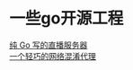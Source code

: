 一些go开源工程
========

[纯 Go 写的直播服务器](https://github.com/gwuhaolin/livego)  
[一个轻巧的网络混淆代理](https://github.com/gwuhaolin/lightsocks)  

